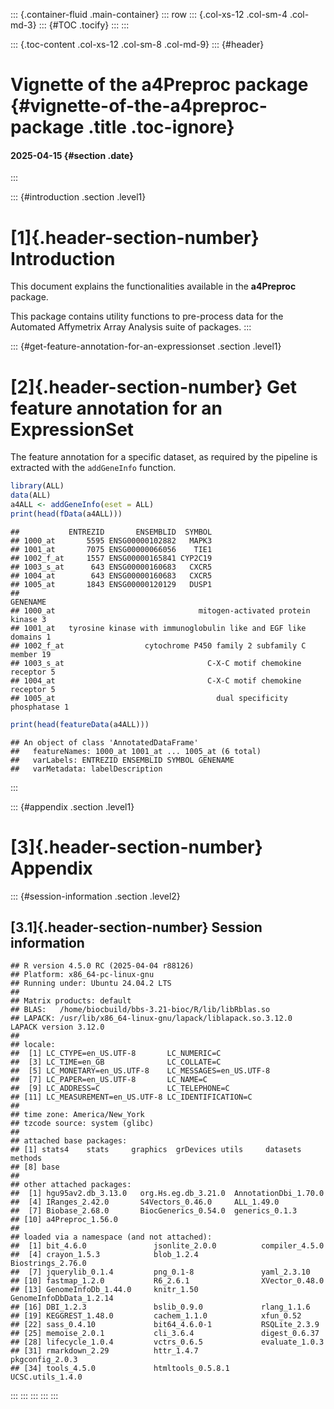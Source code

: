 ::: {.container-fluid .main-container}
::: row
::: {.col-xs-12 .col-sm-4 .col-md-3}
::: {#TOC .tocify}
:::
:::

::: {.toc-content .col-xs-12 .col-sm-8 .col-md-9}
::: {#header}
# Vignette of the a4Preproc package {#vignette-of-the-a4preproc-package .title .toc-ignore}

#### 2025-04-15 {#section .date}
:::

::: {#introduction .section .level1}
# [1]{.header-section-number} Introduction

This document explains the functionalities available in the
**a4Preproc** package.

This package contains utility functions to pre-process data for the
Automated Affymetrix Array Analysis suite of packages.
:::

::: {#get-feature-annotation-for-an-expressionset .section .level1}
# [2]{.header-section-number} Get feature annotation for an ExpressionSet

The feature annotation for a specific dataset, as required by the
pipeline is extracted with the `addGeneInfo` function.

``` r
library(ALL)
data(ALL)
a4ALL <- addGeneInfo(eset = ALL)
print(head(fData(a4ALL)))
```

    ##           ENTREZID       ENSEMBLID  SYMBOL
    ## 1000_at       5595 ENSG00000102882   MAPK3
    ## 1001_at       7075 ENSG00000066056    TIE1
    ## 1002_f_at     1557 ENSG00000165841 CYP2C19
    ## 1003_s_at      643 ENSG00000160683   CXCR5
    ## 1004_at        643 ENSG00000160683   CXCR5
    ## 1005_at       1843 ENSG00000120129   DUSP1
    ##                                                                  GENENAME
    ## 1000_at                                mitogen-activated protein kinase 3
    ## 1001_at   tyrosine kinase with immunoglobulin like and EGF like domains 1
    ## 1002_f_at                  cytochrome P450 family 2 subfamily C member 19
    ## 1003_s_at                                C-X-C motif chemokine receptor 5
    ## 1004_at                                  C-X-C motif chemokine receptor 5
    ## 1005_at                                    dual specificity phosphatase 1

``` r
print(head(featureData(a4ALL)))
```

    ## An object of class 'AnnotatedDataFrame'
    ##   featureNames: 1000_at 1001_at ... 1005_at (6 total)
    ##   varLabels: ENTREZID ENSEMBLID SYMBOL GENENAME
    ##   varMetadata: labelDescription
:::

::: {#appendix .section .level1}
# [3]{.header-section-number} Appendix

::: {#session-information .section .level2}
## [3.1]{.header-section-number} Session information

    ## R version 4.5.0 RC (2025-04-04 r88126)
    ## Platform: x86_64-pc-linux-gnu
    ## Running under: Ubuntu 24.04.2 LTS
    ## 
    ## Matrix products: default
    ## BLAS:   /home/biocbuild/bbs-3.21-bioc/R/lib/libRblas.so 
    ## LAPACK: /usr/lib/x86_64-linux-gnu/lapack/liblapack.so.3.12.0  LAPACK version 3.12.0
    ## 
    ## locale:
    ##  [1] LC_CTYPE=en_US.UTF-8       LC_NUMERIC=C              
    ##  [3] LC_TIME=en_GB              LC_COLLATE=C              
    ##  [5] LC_MONETARY=en_US.UTF-8    LC_MESSAGES=en_US.UTF-8   
    ##  [7] LC_PAPER=en_US.UTF-8       LC_NAME=C                 
    ##  [9] LC_ADDRESS=C               LC_TELEPHONE=C            
    ## [11] LC_MEASUREMENT=en_US.UTF-8 LC_IDENTIFICATION=C       
    ## 
    ## time zone: America/New_York
    ## tzcode source: system (glibc)
    ## 
    ## attached base packages:
    ## [1] stats4    stats     graphics  grDevices utils     datasets  methods  
    ## [8] base     
    ## 
    ## other attached packages:
    ##  [1] hgu95av2.db_3.13.0   org.Hs.eg.db_3.21.0  AnnotationDbi_1.70.0
    ##  [4] IRanges_2.42.0       S4Vectors_0.46.0     ALL_1.49.0          
    ##  [7] Biobase_2.68.0       BiocGenerics_0.54.0  generics_0.1.3      
    ## [10] a4Preproc_1.56.0    
    ## 
    ## loaded via a namespace (and not attached):
    ##  [1] bit_4.6.0               jsonlite_2.0.0          compiler_4.5.0         
    ##  [4] crayon_1.5.3            blob_1.2.4              Biostrings_2.76.0      
    ##  [7] jquerylib_0.1.4         png_0.1-8               yaml_2.3.10            
    ## [10] fastmap_1.2.0           R6_2.6.1                XVector_0.48.0         
    ## [13] GenomeInfoDb_1.44.0     knitr_1.50              GenomeInfoDbData_1.2.14
    ## [16] DBI_1.2.3               bslib_0.9.0             rlang_1.1.6            
    ## [19] KEGGREST_1.48.0         cachem_1.1.0            xfun_0.52              
    ## [22] sass_0.4.10             bit64_4.6.0-1           RSQLite_2.3.9          
    ## [25] memoise_2.0.1           cli_3.6.4               digest_0.6.37          
    ## [28] lifecycle_1.0.4         vctrs_0.6.5             evaluate_1.0.3         
    ## [31] rmarkdown_2.29          httr_1.4.7              pkgconfig_2.0.3        
    ## [34] tools_4.5.0             htmltools_0.5.8.1       UCSC.utils_1.4.0
:::
:::
:::
:::
:::
